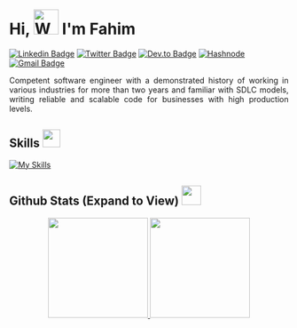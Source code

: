 <h1 align="left"> Hi, <img src="https://raw.githubusercontent.com/nixin72/nixin72/master/wave.gif" 
         alt="Waving hand animated gif"
         height="45"
         width="45" /> I'm Fahim</h1>
         
[![Linkedin Badge](https://img.shields.io/badge/-fahimu10-blue?style=flat-square&logo=Linkedin&logoColor=white&link=https://www.linkedin.com/in/fahimu10/)](https://www.linkedin.com/in/fahimu10/) [![Twitter Badge](https://img.shields.io/badge/-fahimu10-1ca0f1?style=flat-square&labelColor=1ca0f1&logo=twitter&logoColor=white&link=https://twitter.com/fahimu10)](https://twitter.com/fahimu10) [![Dev.to Badge](https://img.shields.io/badge/-fahimu10-000000?style=flat&labelColor=000000&logo=Dev.to&link=https://dev.to/fahimu10)](https://dev.to/fahimu10) <a href="https://article.fahimuddin.dev/" target="_blank"><img src="https://img.shields.io/badge/Fahim's Articles-%232962FF.svg?&style=flat-square&logo=hashnode&logoColor=white" alt="Hashnode"></a> [![Gmail Badge](https://img.shields.io/badge/-hi@fahimuddin.dev-c14438?style=flat-square&logo=Gmail&logoColor=white&link=mailto:hi@fahimuddin.dev)](mailto:hi@fahimuddin.dev)
<!--- [![Medium Badge](https://img.shields.io/badge/-@Fahimu10-03a57a?style=flat-square&labelColor=000000&logo=Medium&link=https://medium.com/@fahimu10/)](https://medium.com/@fahimu10/)-->

<p style="text-align:justify;"> 
Competent software engineer with a demonstrated history of working in various industries for more than two years and familiar with SDLC models, writing reliable and scalable code for businesses with high production levels.
</p>

<h2> Skills <img src = "https://media2.giphy.com/media/QssGEmpkyEOhBCb7e1/giphy.gif?cid=ecf05e47a0n3gi1bfqntqmob8g9aid1oyj2wr3ds3mg700bl&rid=giphy.gif" width = 32px> </h2>

[![My Skills](https://skillicons.dev/icons?i=react,nodejs,express,mongodb,nextjs,aws)](https://skillicons.dev)

<h2> Github Stats (Expand to View) <img src = "https://i.pinimg.com/originals/65/c4/f4/65c4f452571be1261e9c623f7da488ac.gif" width = 35px> </h2>

<p align="center">
<a href="https://github.com/fahimu10">
  <img height="180em" src="https://github-readme-stats-eight-theta.vercel.app/api?username=fahimu10&show_icons=true&theme=algolia&include_all_commits=true&count_private=true"/>
  <img height="180em" src="https://github-readme-stats-eight-theta.vercel.app/api/top-langs/?username=fahimu10&layout=compact&langs_count=8&theme=algolia"/>
</a>
</p>
